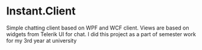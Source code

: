 # Instant.Client
Simple chatting client based on WPF and WCF client. Views are based on widgets from Telerik UI for chat. I did this project as a part of semester work for my 3rd year at university
